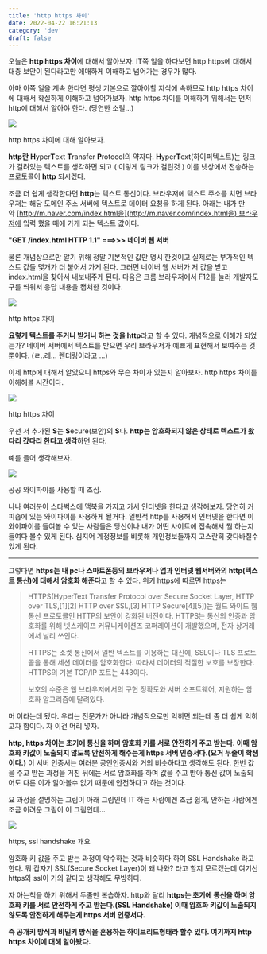 ```yaml
---
title: 'http https 차이'
date: 2022-04-22 16:21:13
category: 'dev'
draft: false
---
```


오늘은 **http https 차이**에 대해서 알아보자. IT쪽 일을 하다보면 http https에 대해서 대충 보안이 된다라고만 애매하게 이해하고 넘어가는 경우가 많다.

아마 이쪽 일을 계속 한다면 평생 기본으로 깔아야할 지식에 속하므로 http https 차이에 대해서 확실하게 이해하고 넘어가보자. http https 차이를 이해하기 위해서는 먼저 http에 대해서 알아야 한다. (당연한 소릴...)

![](https://blog.kakaocdn.net/dn/9OCBt/btqxsmEzEbt/yIfHvmOyKkM7wfGvyzBHmK/img.jpg)

http https 차이에 대해 알아보자.

**http란** **H**yper**T**ext **T**ransfer **P**rotocol의 약자다. **H**yper**T**ext(하이퍼텍스트)는 링크가 걸려있는 텍스트를 생각하면 되고 ( 이렇게 링크가 걸린것 ) 이를 넷상에서 전송하는 프로토콜이 **http** 되시겠다.

조금 더 쉽게 생각한다면 **http**는 텍스트 통신이다. 브라우저에 텍스트 주소를 치면 브라우저는 해당 도메인 주소 서버에 텍스트로 데이터 요청을 하게 된다. 아래는 내가 만약 [http://m.naver.com/index.html을](http://m.naver.com/index.html을) 브라우저에 입력 했을 때에 가게 되는 텍스트 값이다.

**"GET /index.html HTTP 1.1" ===>>> 네이버 웹 서버**

물론 개념상으로만 알기 위해 정말 기본적인 값만 명시 한것이고 실제로는 부가적인 텍스트 값들 몇개가 더 붙어서 가게 된다. 그러면 네이버 웹 서버가 저 값을 받고 index.html을 찾아서 내보내주게 된다. 다음은 크롬 브라우저에서 F12를 눌러 개발자도구를 띄워서 응답 내용을 캡처한 것이다.

![](https://blog.kakaocdn.net/dn/ltClg/btqxt6U6caN/UUGXKQroB2RnGBX6pBSewk/img.png)

http https 차이

**요렇게 텍스트를 주거니 받거니 하는 것을 http**라고 할 수 있다. 개념적으로 이해가 되었는가? 네이버 서버에서 텍스트를 받으면 우리 브라우저가 예쁘게 표현해서 보여주는 것 뿐이다. (ㄹ..레... 렌더링이라고 ...)

이제 http에 대해서 알았으니 https와 무슨 차이가 있는지 알아보자. http https 차이를 이해해볼 시간이다.

![](https://blog.kakaocdn.net/dn/JpQ3o/btqxt7ma1Ds/t2kvzKU8ValkzhPUXDyKj0/img.jpg)

http https 차이

우선 저 추가된 **S**는 **S**ecure(보안)의 **S**다. **http는 암호화되지 않은 상태로 텍스트가 왔다리 갔다리 한다고 생각**하면 된다.

예를 들어 생각해보자.

![](https://blog.kakaocdn.net/dn/sfD0B/btqxsBhbYnn/DyMTjuvuCaoyL7we8p5aDk/img.png)

공공 와이파이를 사용할 때 조심.

나나 여러분이 스타벅스에 맥북을 가지고 가서 인터넷을 한다고 생각해보자. 당연히 커피숍에 있는 와이파이를 사용하게 될거다. 일반적 http를 사용해서 인터넷을 한다면 이 와이파이를 들여볼 수 있는 사람들은 당신이나 내가 어떤 사이트에 접속해서 뭘 하는지 들여다 볼수 있게 된다. 심지어 계정정보를 비롯해 개인정보들까지 고스란히 갖다바칠수 있게 된다.

* * *

그렇다면 **https는 내 pc나 스마트폰등의 브라우저나 앱과 인터넷 웹서버와의 http(텍스트 통신)에 대해서 암호화 해준다**고 할 수 있다. 위키 https에 따르면 https는 

> HTTPS(HyperText Transfer Protocol over Secure Socket Layer, HTTP over TLS,\[1\]\[2\] HTTP over SSL,\[3\] HTTP Secure\[4\]\[5\])는 월드 와이드 웹 통신 프로토콜인 HTTP의 보안이 강화된 버전이다. HTTPS는 통신의 인증과 암호화를 위해 넷스케이프 커뮤니케이션즈 코퍼레이션이 개발했으며, 전자 상거래에서 널리 쓰인다.  
>   
> HTTPS는 소켓 통신에서 일반 텍스트를 이용하는 대신에, SSL이나 TLS 프로토콜을 통해 세션 데이터를 암호화한다. 따라서 데이터의 적절한 보호를 보장한다. HTTPS의 기본 TCP/IP 포트는 443이다.  
>   
> 보호의 수준은 웹 브라우저에서의 구현 정확도와 서버 소프트웨어, 지원하는 암호화 알고리즘에 달려있다.

머 이라는데 됐다. 우리는 전문가가 아니라 개념적으로만 익히면 되는데 좀 더 쉽게 익히고자 함이다. 자 이건 머리 넣자.

**http, https 차이는 초기에 통신을 하며 암호화 키를 서로 안전하게 주고 받는다. 이때 암호화 키값이 노출되지 않도록 안전하게 해주는게 https 서버 인증서다.(요거 두줄이 학샘이다.)** 이 서버 인증서는 여러분 공인인증서와 거의 비슷하다고 생각해도 된다. 한번 값을 주고 받는 과정을 거친 뒤에는 서로 암호화를 하며 값을 주고 받아 통신 값이 노출되어도 다른 이가 알아볼수 없기 때문에 안전하다고 하는 것이다. 

요 과정을 설명하는 그림이 아래 그림인데 IT 하는 사람에겐 조금 쉽게, 안하는 사람에겐 조금 어려운 그림이 이 그림인데...

![](https://blog.kakaocdn.net/dn/MMhMb/btqxtqsYHEx/kiF0UQOMmyiqTHPhfdQMYK/img.jpg)

https, ssl handshake 개요

암호화 키 값을 주고 받는 과정이 악수하는 것과 비슷하다 하여 SSL Handshake 라고 한다. 뭐 갑자기 SSL(Secure Socket Layer)이 왜 나와? 라고 할지 모르겠는데 여기선 https와 ssl이 거의 같다고 생각해도 무방하다. 

자 아는척을 하기 위해서 두줄만 복습하자. http와 달리 **https는 초기에 통신을 하며 암호화 키를 서로 안전하게 주고 받는다.(SSL Handshake) 이때 암호화 키값이 노출되지 않도록 안전하게 해주는게 https 서버 인증서다.**

**즉 공개키 방식과 비밀키 방식을 혼용하는 하이브리드형태라 할수 있다. 여기까지 http https 차이에 대해 알아봤다.**
